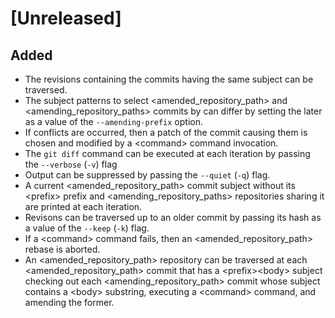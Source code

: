 # [Unreleased]

## Added

- The revisions containing the commits having the same subject can be traversed.
- The subject patterns to select \<amended\_repository\_path\>
and \<amending\_repository\_paths\> commits by can differ
by setting the later as a value of the `--amending-prefix` option.
- If conflicts are occurred,
then a patch of the commit causing them is chosen and modified
by a \<command\> command invocation.
- The `git diff` command can be executed
at each iteration by passing the `--verbose` (`-v`) flag
- Output can be suppressed by passing the `--quiet` (`-q`) flag.
- A current \<amended\_repository\_path\> commit subject
without its \<prefix\> prefix
and \<amending\_repository\_paths\> repositories
sharing it are printed
at each iteration.
- Revisons can be traversed up to an older commit
by passing its hash as a value of the `--keep` (`-k`) flag.
- If a \<command\> command fails,
then an \<amended\_repository\_path\> rebase is aborted.
- An \<amended\_repository\_path\> repository can be traversed
at each \<amended\_repository\_path\> commit
that has a \<prefix\>\<body\> subject
checking out each \<amending\_repository\_path\> commit
whose subject contains a \<body\> substring,
executing a \<command\> command, and amending the former.
